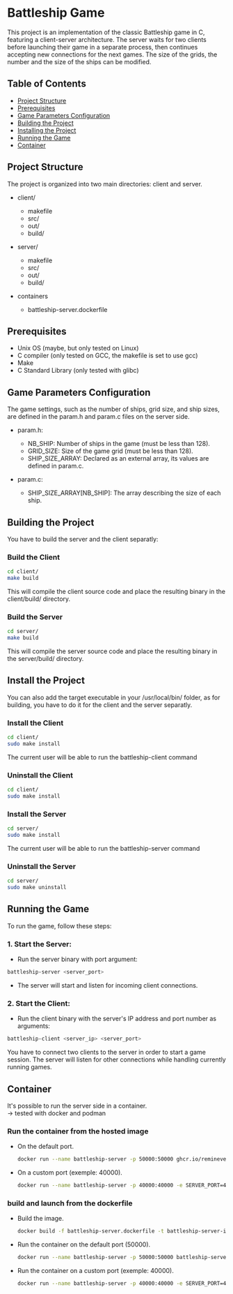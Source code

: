 # Battleship Game
This project is an implementation of the classic Battleship game in C, featuring a client-server architecture. The server waits for two clients before launching their game in a separate process, then continues accepting new connections for the next games. The size of the grids, the number and the size of the ships can be modified.

## Table of Contents
- [Project Structure](#project-structure)
- [Prerequisites](#prerequisites)
- [Game Parameters Configuration](#game-parameters-configuration)
- [Building the Project](#building-the-project)
- [Installing the Project](#install-the-project)
- [Running the Game](#running-the-game)
- [Container](#container)


## Project Structure
The project is organized into two main directories: client and server.

- client/
    - makefile
    - src/
    - out/
    - build/
  
- server/
    - makefile
    - src/
    - out/
    - build/

- containers
    - battleship-server.dockerfile

## Prerequisites
- Unix OS (maybe, but only tested on Linux)
- C compiler (only tested on GCC, the makefile is set to use gcc)
- Make
- C Standard Library (only tested with glibc)

## Game Parameters Configuration
The game settings, such as the number of ships, grid size, and ship sizes, are defined in the param.h and param.c files on the server side.

- param.h:
    - NB_SHIP: Number of ships in the game (must be less than 128).
    - GRID_SIZE: Size of the game grid (must be less than 128).
    - SHIP_SIZE_ARRAY: Declared as an external array, its values are defined in param.c.

- param.c:
    - SHIP_SIZE_ARRAY[NB_SHIP]: The array describing the size of each ship.

## Building the Project
You have to build the server and the client separatly:

### Build the Client
```bash
cd client/
make build
```
This will compile the client source code and place the resulting binary in the client/build/ directory.

### Build the Server
```bash
cd server/
make build
```
This will compile the server source code and place the resulting binary in the server/build/ directory.

## Install the Project
You can also add the target executable in your /usr/local/bin/ folder, as for building, you have to do it for the client and the server separatly.

### Install the Client
```bash
cd client/
sudo make install
```
The current user will be able to run the battleship-client command

### Uninstall the Client
```bash
cd client/
sudo make install
```

### Install the Server
```bash
cd server/
sudo make install
```
The current user will be able to run the battleship-server command

### Uninstall the Server
```bash
cd server/
sudo make uninstall
```

## Running the Game
To run the game, follow these steps:

### 1. Start the Server:
- Run the server binary with port argument:

```bash
battleship-server <server_port>
```
- The server will start and listen for incoming client connections.

### 2. Start the Client:
- Run the client binary with the server's IP address and port number as arguments:
```bash
battleship-client <server_ip> <server_port>
```


You have to connect two clients to the server in order to start a game session. The server will listen for other connections while handling currently running games.

## Container
It's possible to run the server side in a container.  
-> tested with docker and podman

### Run the container from the hosted image
- On the default port.
    ```bash
    docker run --name battleship-server -p 50000:50000 ghcr.io/remineveu/c_battleship_server:latest
    ```
- On a custom port (exemple: 40000).
    ```bash
    docker run --name battleship-server -p 40000:40000 -e SERVER_PORT=40000 ghcr.io/remineveu/c_battleship_server:latest
    ```

### build and launch from the dockerfile
- Build the image.
    ```bash
    docker build -f battleship-server.dockerfile -t battleship-server-image .
    ```

- Run the container on the default port (50000).
    ```bash
    docker run --name battleship-server -p 50000:50000 battleship-server-image
    ```

- Run the container on a custom port (exemple: 40000).
    ```bash
    docker run --name battleship-server -p 40000:40000 -e SERVER_PORT=40000 battleship-server-image
    ```
